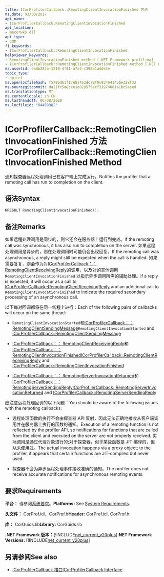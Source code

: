 ```yaml
---
title: ICorProfilerCallback::RemotingClientInvocationFinished 方法
ms.date: 03/30/2017
api_name:
- ICorProfilerCallback.RemotingClientInvocationFinished
api_location:
- mscorwks.dll
api_type:
- COM
f1_keywords:
- ICorProfilerCallback::RemotingClientInvocationFinished
helpviewer_keywords:
- RemotingClientInvocationFinished method [.NET Framework profiling]
- ICorProfilerCallback::RemotingClientInvocationFinished method [.NET Framework profiling]
ms.assetid: ea4b283b-1210-4f41-a7a2-c398b1adde4e
topic_type:
- apiref
ms.openlocfilehash: f5786db1f17e8a463dc78f9c93464145be3a8f32
ms.sourcegitcommit: da21fc5a8cce1e028575acf31974681a1bc5aeed
ms.translationtype: MT
ms.contentlocale: zh-CN
ms.lasthandoff: 06/08/2020
ms.locfileid: "84499982"
---
```

# <a name="icorprofilercallbackremotingclientinvocationfinished-method"></a><span data-ttu-id="4b47b-102">ICorProfilerCallback::RemotingClientInvocationFinished 方法</span><span class="sxs-lookup"><span data-stu-id="4b47b-102">ICorProfilerCallback::RemotingClientInvocationFinished Method</span></span>
<span data-ttu-id="4b47b-103">通知探查器远程处理调用已在客户端上完成运行。</span><span class="sxs-lookup"><span data-stu-id="4b47b-103">Notifies the profiler that a remoting call has run to completion on the client.</span></span>  
  
## <a name="syntax"></a><span data-ttu-id="4b47b-104">语法</span><span class="sxs-lookup"><span data-stu-id="4b47b-104">Syntax</span></span>  
  
```cpp  
HRESULT RemotingClientInvocationFinished();  
```  
  
## <a name="remarks"></a><span data-ttu-id="4b47b-105">备注</span><span class="sxs-lookup"><span data-stu-id="4b47b-105">Remarks</span></span>  
 <span data-ttu-id="4b47b-106">如果远程处理调用是同步的，则它还会在服务器上运行到完成。</span><span class="sxs-lookup"><span data-stu-id="4b47b-106">If the remoting call was synchronous, it has also run to completion on the server.</span></span> <span data-ttu-id="4b47b-107">如果远程处理调用是异步的，则在处理调用时可能仍会出现回复。</span><span class="sxs-lookup"><span data-stu-id="4b47b-107">If the remoting call was asynchronous, a reply might still be expected when the call is handled.</span></span> <span data-ttu-id="4b47b-108">如果需要答复，则会作为对[ICorProfilerCallback：： RemotingClientReceivingReply](icorprofilercallback-remotingclientreceivingreply-method.md)的调用，以及对的其他调用 `RemotingClientInvocationFinished` 以指示异步调用所需的辅助处理。</span><span class="sxs-lookup"><span data-stu-id="4b47b-108">If a reply is expected, it will occur as a call to [ICorProfilerCallback::RemotingClientReceivingReply](icorprofilercallback-remotingclientreceivingreply-method.md) and an additional call to `RemotingClientInvocationFinished` to indicate the required secondary processing of an asynchronous call.</span></span>  
  
 <span data-ttu-id="4b47b-109">以下每对回调都将在同一线程上进行：</span><span class="sxs-lookup"><span data-stu-id="4b47b-109">Each of the following pairs of callbacks will occur on the same thread:</span></span>  
  
- <span data-ttu-id="4b47b-110">`RemotingClientInvocationStarted`和[ICorProfilerCallback：： RemotingClientSendingMessage](icorprofilercallback-remotingclientsendingmessage-method.md)</span><span class="sxs-lookup"><span data-stu-id="4b47b-110">`RemotingClientInvocationStarted` and [ICorProfilerCallback::RemotingClientSendingMessage](icorprofilercallback-remotingclientsendingmessage-method.md)</span></span>  
  
- <span data-ttu-id="4b47b-111">[ICorProfilerCallback：： RemotingClientReceivingReply](icorprofilercallback-remotingclientreceivingreply-method.md)和[ICorProfilerCallback：： RemotingClientInvocationFinished](icorprofilercallback-remotingclientinvocationfinished-method.md)</span><span class="sxs-lookup"><span data-stu-id="4b47b-111">[ICorProfilerCallback::RemotingClientReceivingReply](icorprofilercallback-remotingclientreceivingreply-method.md) and [ICorProfilerCallback::RemotingClientInvocationFinished](icorprofilercallback-remotingclientinvocationfinished-method.md)</span></span>  
  
- <span data-ttu-id="4b47b-112">[ICorProfilerCallback：： RemotingServerInvocationReturned](icorprofilercallback-remotingserverinvocationreturned-method.md)和[ICorProfilerCallback：： RemotingServerSendingReply](icorprofilercallback-remotingserversendingreply-method.md)</span><span class="sxs-lookup"><span data-stu-id="4b47b-112">[ICorProfilerCallback::RemotingServerInvocationReturned](icorprofilercallback-remotingserverinvocationreturned-method.md) and [ICorProfilerCallback::RemotingServerSendingReply](icorprofilercallback-remotingserversendingreply-method.md)</span></span>  
  
 <span data-ttu-id="4b47b-113">应注意远程处理回调的以下问题：</span><span class="sxs-lookup"><span data-stu-id="4b47b-113">You should be aware of the following issues with the remoting callbacks:</span></span>  
  
- <span data-ttu-id="4b47b-114">远程处理函数的执行不会由探查器 API 反射，因此无法正确地接收从客户端调用并在服务器上执行的函数的通知。</span><span class="sxs-lookup"><span data-stu-id="4b47b-114">Execution of a remoting function is not reflected by the profiler API, so notifications for functions that are called from the client and executed on the server are not properly received.</span></span> <span data-ttu-id="4b47b-115">实际调用是通过代理对象进行的;对于探查器，似乎某些函数是 JIT 编译的，但从未使用过。</span><span class="sxs-lookup"><span data-stu-id="4b47b-115">The actual invocation happens via a proxy object; to the profiler, it appears that certain functions are JIT-compiled but never used.</span></span>  
  
- <span data-ttu-id="4b47b-116">探查器不会为异步远程处理事件接收准确的通知。</span><span class="sxs-lookup"><span data-stu-id="4b47b-116">The profiler does not receive accurate notifications for asynchronous remoting events.</span></span>  
  
## <a name="requirements"></a><span data-ttu-id="4b47b-117">要求</span><span class="sxs-lookup"><span data-stu-id="4b47b-117">Requirements</span></span>  
 <span data-ttu-id="4b47b-118">**平台：** 请参阅[系统要求](../../get-started/system-requirements.md)。</span><span class="sxs-lookup"><span data-stu-id="4b47b-118">**Platforms:** See [System Requirements](../../get-started/system-requirements.md).</span></span>  
  
 <span data-ttu-id="4b47b-119">**头文件：** CorProf.idl、CorProf.h</span><span class="sxs-lookup"><span data-stu-id="4b47b-119">**Header:** CorProf.idl, CorProf.h</span></span>  
  
 <span data-ttu-id="4b47b-120">**库：** CorGuids.lib</span><span class="sxs-lookup"><span data-stu-id="4b47b-120">**Library:** CorGuids.lib</span></span>  
  
 <span data-ttu-id="4b47b-121">**.NET Framework 版本：**[!INCLUDE[net_current_v20plus](../../../../includes/net-current-v20plus-md.md)]</span><span class="sxs-lookup"><span data-stu-id="4b47b-121">**.NET Framework Versions:** [!INCLUDE[net_current_v20plus](../../../../includes/net-current-v20plus-md.md)]</span></span>  
  
## <a name="see-also"></a><span data-ttu-id="4b47b-122">另请参阅</span><span class="sxs-lookup"><span data-stu-id="4b47b-122">See also</span></span>

- [<span data-ttu-id="4b47b-123">ICorProfilerCallback 接口</span><span class="sxs-lookup"><span data-stu-id="4b47b-123">ICorProfilerCallback Interface</span></span>](icorprofilercallback-interface.md)
